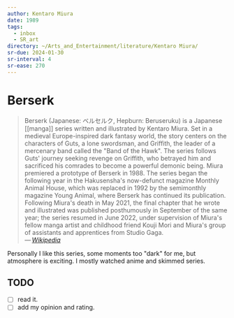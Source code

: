 ```yaml
---
author: Kentaro Miura
date: 1989
tags:
  - inbox
  - SR_art
directory: ~/Arts_and_Entertainment/literature/Kentaro Miura/
sr-due: 2024-01-30
sr-interval: 4
sr-ease: 270
---
```


# Berserk

> Berserk (Japanese: ベルセルク, Hepburn: Beruseruku) is a Japanese
> [[manga]] series written and illustrated by Kentaro Miura. Set in a
> medieval Europe-inspired dark fantasy world, the story centers on the
> characters of Guts, a lone swordsman, and Griffith, the leader of a mercenary
> band called the "Band of the Hawk". The series follows Guts' journey seeking
> revenge on Griffith, who betrayed him and sacrificed his comrades to become a
> powerful demonic being. Miura premiered a prototype of Berserk in 1988. The
> series began the following year in the Hakusensha's now-defunct magazine
> Monthly Animal House, which was replaced in 1992 by the semimonthly magazine
> Young Animal, where Berserk has continued its publication. Following Miura's
> death in May 2021, the final chapter that he wrote and illustrated was
> published posthumously in September of the same year; the series resumed in
> June 2022, under supervision of Miura's fellow manga artist and childhood
> friend Kouji Mori and Miura's group of assistants and apprentices from Studio
> Gaga.\
> — <cite>[Wikipedia](https://en.wikipedia.org/wiki/Berserk_\(manga\))</cite>

Personally I like this series, some moments too "dark" for me, but atmosphere is
exciting. I mostly watched anime and skimmed series.

## TODO

- [ ] read it.
- [ ] add my opinion and rating.
